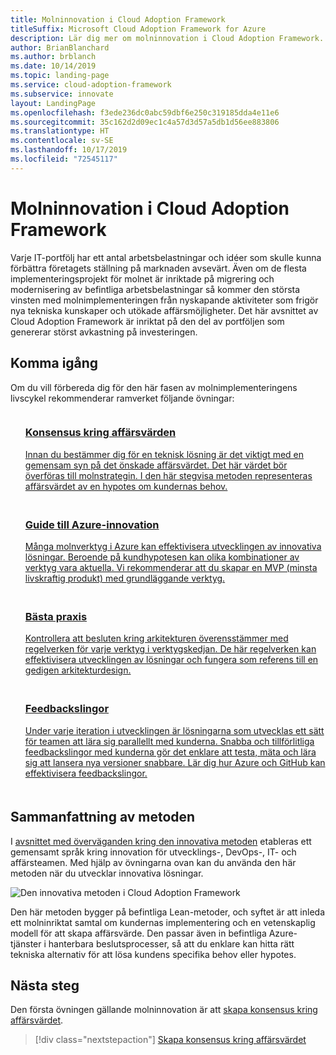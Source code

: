```yaml
---
title: Molninnovation i Cloud Adoption Framework
titleSuffix: Microsoft Cloud Adoption Framework for Azure
description: Lär dig mer om molninnovation i Cloud Adoption Framework.
author: BrianBlanchard
ms.author: brblanch
ms.date: 10/14/2019
ms.topic: landing-page
ms.service: cloud-adoption-framework
ms.subservice: innovate
layout: LandingPage
ms.openlocfilehash: f3ede236dc0abc59dbf6e250c319185dda4e11e6
ms.sourcegitcommit: 35c162d2d09ec1c4a57d3d57a5db1d56ee883806
ms.translationtype: HT
ms.contentlocale: sv-SE
ms.lasthandoff: 10/17/2019
ms.locfileid: "72545117"
---
```

# <a name="cloud-innovation-in-the-cloud-adoption-framework"></a>Molninnovation i Cloud Adoption Framework

Varje IT-portfölj har ett antal arbetsbelastningar och idéer som skulle kunna förbättra företagets ställning på marknaden avsevärt. Även om de flesta implementeringsprojekt för molnet är inriktade på migrering och modernisering av befintliga arbetsbelastningar så kommer den största vinsten med molnimplementeringen från nyskapande aktiviteter som frigör nya tekniska kunskaper och utökade affärsmöjligheter. Det här avsnittet av Cloud Adoption Framework är inriktat på den del av portföljen som genererar störst avkastning på investeringen.

## <a name="getting-started"></a>Komma igång

Om du vill förbereda dig för den här fasen av molnimplementeringens livscykel rekommenderar ramverket följande övningar:

<!-- markdownlint-disable MD033 -->

<ul class="panelContent cardsF">
    <li style="display: flex; flex-direction: column;">
        <a href="./business-value.md">
            <div class="cardSize">
                <div class="cardPadding" style="padding-bottom:10px;">
                    <div class="card" style="padding-bottom:10px;">
                        <div class="cardImageOuter">
                            <div class="cardImage">
                                <img alt="" src="../_images/icons/1.png" data-linktype="external">
                            </div>
                        </div>
                        <div class="cardText" style="padding-left:0px;">
                            <h3>Konsensus kring affärsvärden</h3>
Innan du bestämmer dig för en teknisk lösning är det viktigt med en gemensam syn på det önskade affärsvärdet. Det här värdet bör överföras till molnstrategin. I den här stegvisa metoden representeras affärsvärdet av en hypotes om kundernas behov.
                        </div>
                    </div>
                </div>
            </div>
        </a>
    </li>
    <li style="display: flex; flex-direction: column;">
        <a href="./innovation-guide/index.md">
            <div class="cardSize">
                <div class="cardPadding" style="padding-bottom:10px;">
                    <div class="card" style="padding-bottom:10px;">
                        <div class="cardImageOuter">
                            <div class="cardImage">
                                <img alt="" src="../_images/icons/2.png" data-linktype="external">
                            </div>
                        </div>
                        <div class="cardText" style="padding-left:0px;">
                            <h3>Guide till Azure-innovation</h3>
Många molnverktyg i Azure kan effektivisera utvecklingen av innovativa lösningar. Beroende på kundhypotesen kan olika kombinationer av verktyg vara aktuella. Vi rekommenderar att du skapar en MVP (minsta livskraftig produkt) med grundläggande verktyg.
                        </div>
                    </div>
                </div>
            </div>
        </a>
    </li>
    <li style="display: flex; flex-direction: column;">
        <a href="./best-practices/index.md">
            <div class="cardSize">
                <div class="cardPadding" style="padding-bottom:10px;">
                    <div class="card" style="padding-bottom:10px;">
                        <div class="cardImageOuter">
                            <div class="cardImage">
                                <img alt="" src="../_images/icons/3.png" data-linktype="external">
                            </div>
                        </div>
                        <div class="cardText" style="padding-left:0px;">
                            <h3>Bästa praxis</h3>
Kontrollera att besluten kring arkitekturen överensstämmer med regelverken för varje verktyg i verktygskedjan. De här regelverken kan effektivisera utvecklingen av lösningar och fungera som referens till en gedigen arkitekturdesign.
                        </div>
                    </div>
                </div>
            </div>
        </a>
    </li>
    <li style="display: flex; flex-direction: column;">
        <a href="./considerations/adoption.md">
            <div class="cardSize">
                <div class="cardPadding" style="padding-bottom:10px;">
                    <div class="card" style="padding-bottom:10px;">
                        <div class="cardImageOuter">
                            <div class="cardImage">
                                <img alt="" src="../_images/icons/4.png" data-linktype="external">
                            </div>
                        </div>
                        <div class="cardText" style="padding-left:0px;">
                            <h3>Feedbackslingor</h3>
Under varje iteration i utvecklingen är lösningarna som utvecklas ett sätt för teamen att lära sig parallellt med kunderna. Snabba och tillförlitliga feedbackslingor med kunderna gör det enklare att testa, mäta och lära sig att lansera nya versioner snabbare. Lär dig hur Azure och GitHub kan effektivisera feedbackslingor.
                        </div>
                    </div>
                </div>
            </div>
        </a>
    </li>
</ul>
<!-- markdownlint-enable MD033 -->

## <a name="methodology-summary"></a>Sammanfattning av metoden

I [avsnittet med överväganden kring den innovativa metoden](./considerations/index.md) etableras ett gemensamt språk kring innovation för utvecklings-, DevOps-, IT- och affärsteamen. Med hjälp av övningarna ovan kan du använda den här metoden när du utvecklar innovativa lösningar.

![Den innovativa metoden i Cloud Adoption Framework](../_images/innovate/innovate-methodology.png)

Den här metoden bygger på befintliga Lean-metoder, och syftet är att inleda ett molninriktat samtal om kundernas implementering och en vetenskaplig modell för att skapa affärsvärde. Den passar även in befintliga Azure-tjänster i hanterbara beslutsprocesser, så att du enklare kan hitta rätt tekniska alternativ för att lösa kundens specifika behov eller hypotes.

## <a name="next-steps"></a>Nästa steg

Den första övningen gällande molninnovation är att [skapa konsensus kring affärsvärdet](./business-value.md).

> [!div class="nextstepaction"]
> [Skapa konsensus kring affärsvärdet](./business-value.md)
